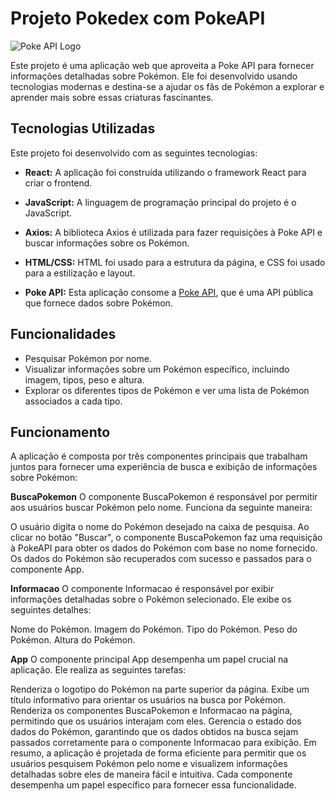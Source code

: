 # Projeto Pokedex com PokeAPI

![Poke API Logo](pokemon3d.png)

Este projeto é uma aplicação web que aproveita a Poke API para fornecer informações detalhadas sobre Pokémon. Ele foi desenvolvido usando tecnologias modernas e destina-se a ajudar os fãs de Pokémon a explorar e aprender mais sobre essas criaturas fascinantes.


## Tecnologias Utilizadas

Este projeto foi desenvolvido com as seguintes tecnologias:

- **React:** A aplicação foi construída utilizando o framework React para criar o frontend.

- **JavaScript:** A linguagem de programação principal do projeto é o JavaScript.

- **Axios:** A biblioteca Axios é utilizada para fazer requisições à Poke API e buscar informações sobre os Pokémon.

- **HTML/CSS:** HTML foi usado para a estrutura da página, e CSS foi usado para a estilização e layout.

- **Poke API:** Esta aplicação consome a [Poke API](https://pokeapi.co/), que é uma API pública que fornece dados sobre Pokémon.
  
## Funcionalidades

- Pesquisar Pokémon por nome.
- Visualizar informações sobre um Pokémon específico, incluindo imagem, tipos, peso e altura.
- Explorar os diferentes tipos de Pokémon e ver uma lista de Pokémon associados a cada tipo.

## Funcionamento
A aplicação é composta por três componentes principais que trabalham juntos para fornecer uma experiência de busca e exibição de informações sobre Pokémon:

**BuscaPokemon**
O componente BuscaPokemon é responsável por permitir aos usuários buscar Pokémon pelo nome. Funciona da seguinte maneira:

O usuário digita o nome do Pokémon desejado na caixa de pesquisa.
Ao clicar no botão "Buscar", o componente BuscaPokemon faz uma requisição à PokeAPI para obter os dados do Pokémon com base no nome fornecido.
Os dados do Pokémon são recuperados com sucesso e passados para o componente App.

**Informacao**
O componente Informacao é responsável por exibir informações detalhadas sobre o Pokémon selecionado. Ele exibe os seguintes detalhes:

Nome do Pokémon.
Imagem do  Pokémon.
Tipo do Pokémon.
Peso do Pokémon.
Altura do Pokémon.

**App**
O componente principal App desempenha um papel crucial na aplicação. Ele realiza as seguintes tarefas:

Renderiza o logotipo do Pokémon na parte superior da página.
Exibe um título informativo para orientar os usuários na busca por Pokémon.
Renderiza os componentes BuscaPokemon e Informacao na página, permitindo que os usuários interajam com eles.
Gerencia o estado dos dados do Pokémon, garantindo que os dados obtidos na busca sejam passados corretamente para o componente Informacao para exibição.
Em resumo, a aplicação é projetada de forma eficiente para permitir que os usuários pesquisem Pokémon pelo nome e visualizem informações detalhadas sobre eles de maneira fácil e intuitiva. Cada componente desempenha um papel específico para fornecer essa funcionalidade.
